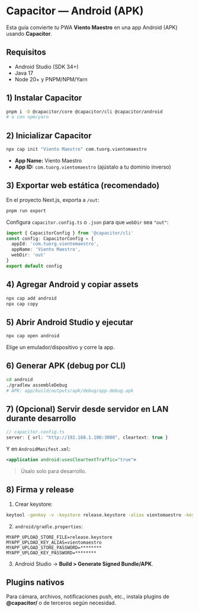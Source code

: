 # Capacitor — Android (APK)

Esta guía convierte tu PWA **Viento Maestro** en una app Android (APK) usando **Capacitor**.

## Requisitos
- Android Studio (SDK 34+)
- Java 17
- Node 20+ y PNPM/NPM/Yarn

## 1) Instalar Capacitor
```bash
pnpm i -D @capacitor/core @capacitor/cli @capacitor/android
# o con npm/yarn
```

## 2) Inicializar Capacitor
```bash
npx cap init "Viento Maestro" com.tuorg.vientomaestro
```
- **App Name:** Viento Maestro
- **App ID:** `com.tuorg.vientomaestro` (ajústalo a tu dominio inverso)

## 3) Exportar web estática (recomendado)
En el proyecto Next.js, exporta a `/out`:
```bash
pnpm run export
```
Configura `capacitor.config.ts` o `.json` para que `webDir` sea `"out"`:
```ts
import { CapacitorConfig } from '@capacitor/cli'
const config: CapacitorConfig = {
  appId: 'com.tuorg.vientomaestro',
  appName: 'Viento Maestro',
  webDir: 'out'
}
export default config
```

## 4) Agregar Android y copiar assets
```bash
npx cap add android
npx cap copy
```

## 5) Abrir Android Studio y ejecutar
```bash
npx cap open android
```
Elige un emulador/dispositivo y corre la app.

## 6) Generar APK (debug por CLI)
```bash
cd android
./gradlew assembleDebug
# APK: app/build/outputs/apk/debug/app-debug.apk
```

## 7) (Opcional) Servir desde servidor en LAN durante desarrollo
```ts
// capacitor.config.ts
server: { url: "http://192.168.1.100:3000", cleartext: true }
```
Y en `AndroidManifest.xml`:
```xml
<application android:usesCleartextTraffic="true">
```
> Úsalo solo para desarrollo.

## 8) Firma y release
1. Crear keystore:
```bash
keytool -genkey -v -keystore release.keystore -alias vientomaestro -keyalg RSA -keysize 2048 -validity 10000
```
2. `android/gradle.properties`:
```
MYAPP_UPLOAD_STORE_FILE=release.keystore
MYAPP_UPLOAD_KEY_ALIAS=vientomaestro
MYAPP_UPLOAD_STORE_PASSWORD=********
MYAPP_UPLOAD_KEY_PASSWORD=********
```
3. Android Studio → **Build > Generate Signed Bundle/APK**.

## Plugins nativos
Para cámara, archivos, notificaciones push, etc., instala plugins de **@capacitor/** o de terceros según necesidad.
